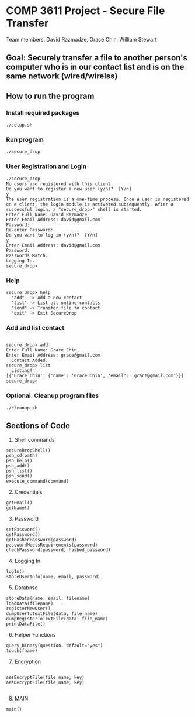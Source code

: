 # COMP 3611 Project - Secure File Transfer

Team members: David Razmadze, Grace Chin, William Stewart

## Goal: Securely transfer a file to another person's computer who is in our contact list and is on the same network (wired/wirelss)

## How to run the program

### Install required packages
```
./setup.sh 
```

### Run program
```
./secure_drop
```

### User Registration and Login
```
./secure_drop 
No users are registered with this client.
Do you want to register a new user (y/n)?  [Y/n] 
y
The user registration is a one-time process. Once a user is registered on a client, the login module is activated subsequently. After a successful login, a "secure_drop>" shell is started.
Enter Full Name: David Razmadze
Enter Email Address: david@gmail.com
Password: 
Re-enter Password: 
Do you want to log in (y/n)?  [Y/n] 
y
Enter Email Address: david@gmail.com
Password: 
Passwords Match.
Logging In.
secure_drop> 

```

### Help

```
secure_drop> help
  "add"  -> Add a new contact
  "list" -> List all online contacts
  "send" -> Transfer file to contact
  "exit" -> Exit SecureDrop
```

### Add and list contact
```

secure_drop> add 
Enter Full Name: Grace Chin
Enter Email Address: grace@gmail.com
  Contact Added.
secure_drop> list
  Listing!
[{'Grace Chin': {'name': 'Grace Chin', 'email': 'grace@gmail.com'}}]
secure_drop>

```

### Optional: Cleanup program files

```
./cleanup.sh 
```

## Sections of Code 

1. Shell commands 

```
secureDropShell()
psh_cd(path)
psh_help()
psh_add()
psh_list()
psh_send()
execute_command(command)
```

2. Credentials

```
getEmail()
getName()
```

3. Password

```
setPassword()
getPassword()
getHashedPassword(password)
passwordMeetsRequirements(password)
checkPassword(password, hashed_password)
```

4. Logging In

```
logIn()
storeUserInfo(name, email, password)
```

5. Database

```
storeData(name, email, filename)
loadData(filename)
registerNewUser()
dumpUserToTextFile(data, file_name)
dumpRegisterToTextFile(data, file_name)
printDataFile()
```

6. Helper Functions

```
query_binary(question, default="yes")
touch(fname)
```

7. Encryption

```

aesEncryptFile(file_name, key)
aesDecryptFile(file_name, key)


```


8. MAIN

```
main()
```
